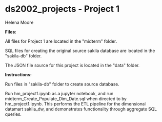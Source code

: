 # ds2002_projects - Project 1
Helena Moore 

**Files:**

All files for Project 1 are located in the "midterm" folder. 

SQL files for creating the original source sakila database are located in the "sakila-db" folder.

The JSON file source for this project is located in the "data" folder.


**Instructions:**

Run files in "sakila-db" folder to create source database.

Run hm_project1.ipynb as a jupyter notebook, and run midterm_Create_Populate_Dim_Date.sql when directed to by hm_project1.ipynb. This performs the ETL pipeline for the dimensional datamart sakila_dw, and demonstrates functionality through aggregate SQL queries.

